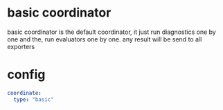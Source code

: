 # basic coordinator

basic coordinator is the default coordinator, it just run diagnostics one by one and the, run evaluators one by one.
any result will be send to all exporters

# config
```yaml
coordinate:
  type: "basic"
```